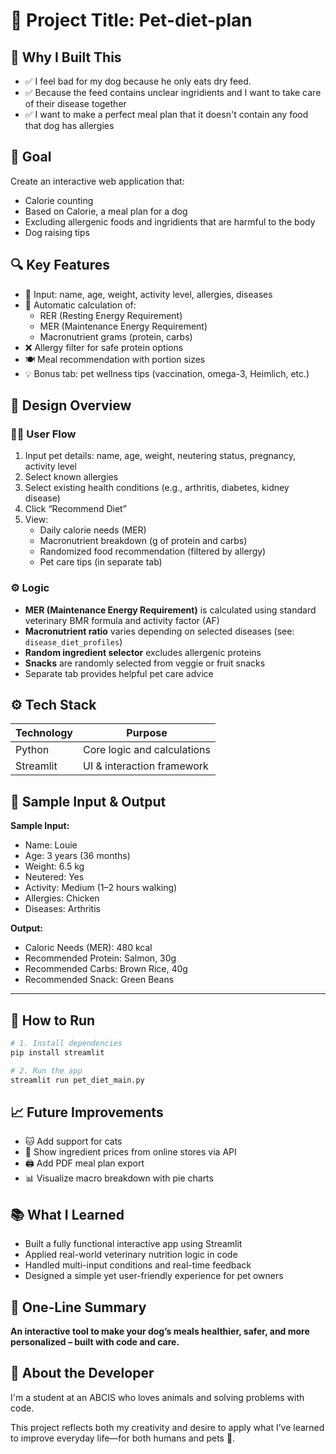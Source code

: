 # 🐶 Project Title: Pet-diet-plan

## 🧠 Why I Built This
- ✅ I feel bad for my dog because he only eats dry feed.
- ✅ Because the feed contains unclear ingridients and I want to take care of their disease together
- ✅ I want to make a perfect meal plan that it doesn't contain any food that dog has allergies

## 🎯 Goal 
Create an interactive web application that: 
- Calorie counting
- Based on Calorie, a meal plan for a dog
- Excluding allergenic foods and ingridients that are harmful to the body
- Dog raising tips

## 🔍 Key Features

- 📝 Input: name, age, weight, activity level, allergies, diseases
- 🔢 Automatic calculation of:
  - RER (Resting Energy Requirement)
  - MER (Maintenance Energy Requirement)
  - Macronutrient grams (protein, carbs)
- ❌ Allergy filter for safe protein options
- 🍽 Meal recommendation with portion sizes
- 💡 Bonus tab: pet wellness tips (vaccination, omega-3, Heimlich, etc.)

## 🧩 Design Overview

### 🧑‍💻 User Flow

1. Input pet details: name, age, weight, neutering status, pregnancy, activity level
2. Select known allergies
3. Select existing health conditions (e.g., arthritis, diabetes, kidney disease)
4. Click “Recommend Diet”
5. View:
   - Daily calorie needs (MER)
   - Macronutrient breakdown (g of protein and carbs)
   - Randomized food recommendation (filtered by allergy)
   - Pet care tips (in separate tab)

### ⚙️ Logic

- **MER (Maintenance Energy Requirement)** is calculated using standard veterinary BMR formula and activity factor (AF)
- **Macronutrient ratio** varies depending on selected diseases (see: `disease_diet_profiles`)
- **Random ingredient selector** excludes allergenic proteins
- **Snacks** are randomly selected from veggie or fruit snacks
- Separate tab provides helpful pet care advice


## ⚙️ Tech Stack
| Technology | Purpose                             |
|------------|-------------------------------------|
| Python     | Core logic and calculations         |
| Streamlit  | UI & interaction framework          |


## 🧪 Sample Input & Output

**Sample Input:**
- Name: Louie
- Age: 3 years (36 months)
- Weight: 6.5 kg
- Neutered: Yes
- Activity: Medium (1–2 hours walking)
- Allergies: Chicken
- Diseases: Arthritis

**Output:**
- Caloric Needs (MER): 480 kcal
- Recommended Protein: Salmon, 30g
- Recommended Carbs: Brown Rice, 40g
- Recommended Snack: Green Beans
---
## 🚀 How to Run

```bash
# 1. Install dependencies
pip install streamlit

# 2. Run the app
streamlit run pet_diet_main.py
```

## 📈 Future Improvements

- 🐱 Add support for cats
- 🛒 Show ingredient prices from online stores via API
- 🖨 Add PDF meal plan export
- 📊 Visualize macro breakdown with pie charts



## 📚 What I Learned

- Built a fully functional interactive app using Streamlit
- Applied real-world veterinary nutrition logic in code
- Handled multi-input conditions and real-time feedback
- Designed a simple yet user-friendly experience for pet owners



## 🌱 One-Line Summary

**An interactive tool to make your dog’s meals healthier, safer, and more personalized – built with code and care.**



## 🙋 About the Developer

I'm a student at an ABCIS who loves animals and solving problems with code.

This project reflects both my creativity and desire to apply what I’ve learned to improve everyday life—for both humans and pets 🐶.